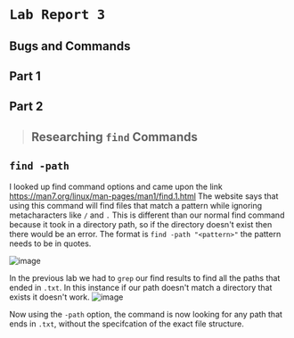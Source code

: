 # `Lab Report 3`

## Bugs and Commands

## **Part 1** 

> ## 




## **Part 2**

> ## Researching `find` Commands

## `find -path`

I looked up find command options and came upon the link https://man7.org/linux/man-pages/man1/find.1.html
The website says that using this command will find files that match a pattern while ignoring metacharacters like `/` and `.`
This is different than our normal find command because it took in a directory path, so if the directory doesn't exist then there would be an error.
The format is `find -path "<pattern>"` the pattern needs to be in quotes.

![image](https://github.com/m3cortez/cse15l-lab-reports/assets/130080853/ce75b3a2-9acf-4112-ac7d-d5e598fa9ab3)

In the previous lab we had to `grep` our find results to find all the paths that ended in `.txt`. In this instance if our path doesn't match a directory that exists it doesn't work.
![image](https://github.com/m3cortez/cse15l-lab-reports/assets/130080853/aa8a079e-8a28-4725-98ce-5a63e31eae73)

Now using the `-path` option, the command is now looking for any path that ends in `.txt`, without the specifcation of the exact file structure. 



